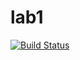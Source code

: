 # lab1

[![Build Status](https://travis-ci.com/itmo-java-basics-2020/task-1-annihilator01.svg?branch=master)](https://travis-ci.com/itmo-java-basics-2020/task-1-annihilator01)